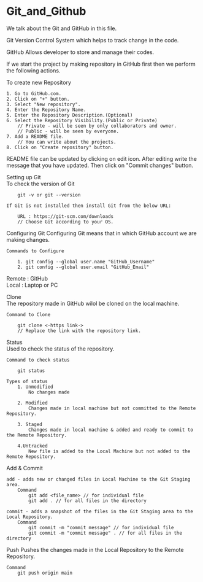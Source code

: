 # Git_and_Github
We talk about the Git and GitHub in this file.

Git
    Version Control System which helps to track change in the code.

GitHub
    Allows developer to store and manage their codes.


If we start the project by making repository in GitHub first then we perform the following actions.

To create new Repository

    1. Go to GitHub.com. 
    2. Click on "+" button.
    3. Select "New repository".
    4. Enter the Repository Name.
    5. Enter the Repository Description.(Optional)
    6. Select the Repository Visibility.(Public or Private)
        // Private - will be seen by only collaborators and owner.
        // Public - will be seen by everyone.
    7. Add a README file.
        // You can write about the projects.
    8. Click on "Create repository" button.

README file can be updated by clicking on edit icon.
After editing write the message that you have updated.
Then click on "Commit changes" button.

Setting up Git<br>
    To check the version of Git 

        git -v or git --version

    If Git is not installed then install Git from the below URL:
        
        URL : https://git-scm.com/downloads
        // Choose Git according to your OS.

Configuring Git
    Configuring Git means that in which GitHub account we are making changes.

    Commands to Configure
    
        1. git config --global user.name "GitHub_Username"
        2. git config --global user.email "GitHub_Email"


Remote : GitHub <br>
Local : Laptop or PC 

Clone <br>
    The repository made in GitHub wilol be cloned on the local machine.

    Command to Clone
        
        git clone <-https link->
        // Replace the link with the repository link.

Status <br>
    Used to check the status of the repository.

    Command to check status
        
        git status

    Types of status
        1. Unmodified
            No changes made

        2. Modified
            Changes made in local machine but not committed to the Remote Repository.
        
        3. Staged
            Changes made in local machine & added and ready to commit to the Remote Repository.

        4.Untracked
            New file is added to the Local Machine but not added to the Remote Repository.

Add & Commit

    add - adds new or changed files in Local Machine to the Git Staging area.
        Command
            git add <file_name> // for individual file
            git add . // for all files in the directory

    commit - adds a snapshot of the files in the Git Staging area to the Local Repository.
        Command
            git commit -m "commit message" // for individual file
            git commit -m "commit message" . // for all files in the directory

Push
    Pushes the changes made in the Local Repository to the Remote Repository.

    Command
        git push origin main


